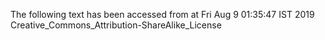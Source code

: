 The following text has been accessed from at Fri Aug 9 01:35:47 IST 2019
Creative_Commons_Attribution-ShareAlike_License
